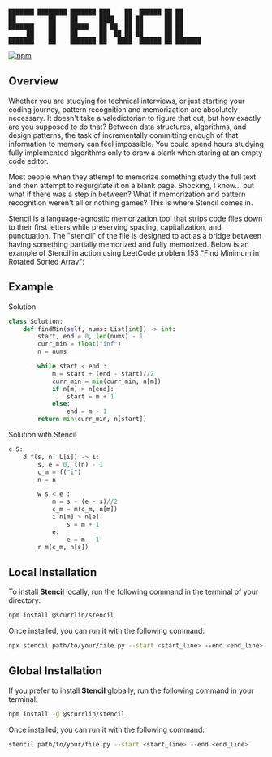 ```

███████ ████████ ███████ ███    ██  ██████ ██ ██      
██         ██    ██      ████   ██ ██      ██ ██      
███████    ██    █████   ██ ██  ██ ██      ██ ██      
     ██    ██    ██      ██  ██ ██ ██      ██ ██      
███████    ██    ███████ ██   ████  ██████ ██ ███████ 

```

[![npm](https://img.shields.io/npm/dt/%40scurrlin%2Fstencil?style=flat&color=blue)](https://www.npmjs.com/package/@scurrlin/stencil)

## Overview

Whether you are studying for technical interviews, or just starting your coding journey, pattern recognition and memorization are absolutely necessary. It doesn't take a valedictorian to figure that out, but how exactly are you supposed to do that? Between data structures, algorithms, and design patterns, the task of incrementally committing enough of that information to memory can feel impossible. You could spend hours studying fully implemented algorithms only to draw a blank when staring at an empty code editor.

Most people when they attempt to memorize something study the full text and then attempt to regurgitate it on a blank page. Shocking, I know... but what if there was a step in between? What if memorization and pattern recognition weren't all or nothing games? This is where Stencil comes in.

Stencil is a language-agnostic memorization tool that strips code files down to their first letters while preserving spacing, capitalization, and punctuation. The "stencil" of the file is designed to act as a bridge between having something partially memorized and fully memorized. Below is an example of Stencil in action using LeetCode problem 153 "Find Minimum in Rotated Sorted Array":

## Example

Solution

```python
class Solution:
    def findMin(self, nums: List[int]) -> int:
        start, end = 0, len(nums) - 1 
        curr_min = float("inf")
        n = nums

        while start < end :
            m = start + (end - start)//2
            curr_min = min(curr_min, n[m])
            if n[m] > n[end]:
                start = m + 1
            else:
                end = m - 1
        return min(curr_min, n[start])
```

Solution with Stencil

```python
c S:
    d f(s, n: L[i]) -> i:
        s, e = 0, l(n) - 1 
        c_m = f("i")
        n = n

        w s < e :
            m = s + (e - s)//2
            c_m = m(c_m, n[m])
            i n[m] > n[e]:
                s = m + 1
            e:
                e = m - 1
        r m(c_m, n[s])
```

## Local Installation

To install **Stencil** locally, run the following command in the terminal of your directory:

```bash
npm install @scurrlin/stencil
```

Once installed, you can run it with the following command:

```bash
npx stencil path/to/your/file.py --start <start_line> --end <end_line>
```

## Global Installation

If you prefer to install **Stencil** globally, run the following command in your terminal:

```bash
npm install -g @scurrlin/stencil
```

Once installed, you can run it with the following command:

```bash
stencil path/to/your/file.py --start <start_line> --end <end_line>
```